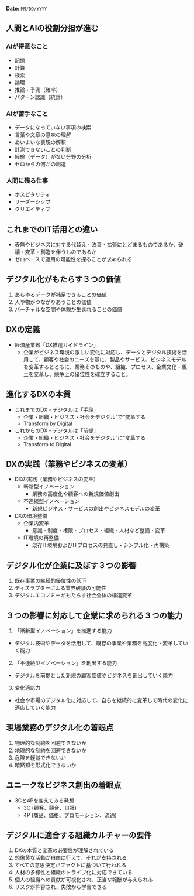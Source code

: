 **Date:** `MM/DD/YYYY`

## 人間とAIの役割分担が進む ##

### AIが得意なこと ###
- 記憶
- 計算
- 検索
- 論理
- 推論・予測（確率）
- パターン認識（統計）

### AIが苦手なこと ###
- データになっていない事項の検索
- 言葉や文章の意味の理解
- あいまいな表現の解釈
- 計測できないことの判断
- 経験（データ）がない分野の分析
- ゼロからの何かの創造

### 人間に残る仕事 ###
- ホスピタリティ
- リーダーシップ
- クリエイティブ

## これまでのIT活用との違い ##

- 表無やビジネスに対する代替え・改善・拡張にとどまるものであるか、破壊・変革・創造を伴うものであるか
- ゼロベースで適用の可能性を探ることが求められる

## デジタル化がもたらす３つの価値 ##

1. あらゆるデータが補足できることの価値
2. 人や物がつながりあうことの価値
3. バーチャルな空間や体験が生まれることの価値

## DXの定義 ##

- 経済産業省「DX推進ガイドライン」
  - 企業がビジネス環境の激しい変化に対応し、データとデジタル技術を活用して、顧客や社会のニーズを基に、製品やサービス、ビジネスモデルを変革するとともに、業務そのものや、組織、プロセス、企業文化・風土を変革し、競争上の優位性を確立すること。

## 進化するDXの本質 ##
- これまでのDX - デジタルは「手段」
  - 企業・組織・ビジネス・社会をデジタル”で”変革する
  - Transform by Digital
- これからのDX - デジタルは「前提」
  - 企業・組織・ビジネス・社会をデジタル”に”変革する
  - Transform to Digital

## DXの実践（業務やビジネスの変革） ##
- DXの実践（業務やビジネスの変革）
  - 斬新型イノベーション
    - 業務の高度化や顧客への新規価値創出
  - 不連続型イノベーション
    - 新規ビジネス・サービスの創出やビジネスモデルの変革
- DXの環境整備
  - 企業内変革
    - 意識・制度・権限・プロセス・組織・人材など整備・変革
  - IT環境の再整備
    - 既存IT環境およびITプロセスの見直し・シンプル化・再構築

## デジタル化が企業に及ぼす３つの影響 ##
1. 既存事業の継続的優位性の低下
2. ディスラプターによる業界破壊の可能性
3. デジタルエコノミーがもたらす社会全体の構造変革

## ３つの影響に対応して企業に求められる３つの能力 ##
1. 「漸新型イノベーション」を推進する能力
  - デジタル技術やデータを活用して、既存の事業や業務を高度化・変革していく能力
2. 「不連続型イノベーション」を創出する能力
  - デジタルを前提とした新規の顧客価値やビジネスを創出していく能力
3. 変化適応力
  - 社会や市場のデジタル化に対応して、自らを継続的に変革して時代の変化に適応していく能力

## 現場業務のデジタル化の着眼点 ##
1. 物理的な制約を回避できないか
2. 地理的な制約を回避できないか
3. 危険を軽減できないか
4. 暗黙知を形式化できないか

## ユニークなビジネス創出の着眼点 ##
 - 3Cと4Pを変えてみる発想
   - 3C (顧客、競合、自社)
   - 4P (商品、価格、プロモーション、流通)

## デジタルに適合する組織カルチャーの要件 ##
1. DXの本質と変革の必要性が理解されている
2. 想像黄な活動が自由に行えて、それが支持される
3. すべての意思決定がファクトに基づいて行われる
4. 人材の多様性と組織のトライブ化に対応できている
5. 個人の組織への貢献が可視化され、正当な報酬が与えられる
6. リスクが許容され、失敗から学習できる
 
